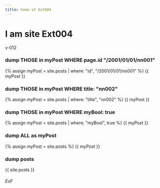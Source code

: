 ```yaml
---
title: home of Ext004
---
```


# I am site Ext004

v-012

### dump THOSE in myPost WHERE page.id "/2001/01/01/nn001"
{% assign myPost = site.posts | where: "id", "/2001/01/01/nn001" %}
{{ myPost }}

### dump THOSE in myPost WHERE title: "nn002"
{% assign myPost = site.posts | where: "title", "nn002" %}
{{ myPost }}


### dump THOSE in myPost WHERE myBool: true
{% assign myPost = site.posts | where: "myBool", true %}
{{ myPost }}

### dump ALL as myPost
{% assign myPost = site.posts %}
{{ myPost }}

### dump posts
{{ site.posts }}


###### EoF
